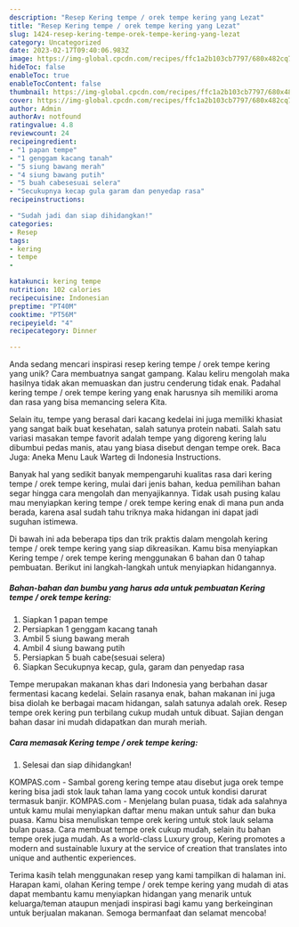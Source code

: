 ```yaml
---
description: "Resep Kering tempe / orek tempe kering yang Lezat"
title: "Resep Kering tempe / orek tempe kering yang Lezat"
slug: 1424-resep-kering-tempe-orek-tempe-kering-yang-lezat
category: Uncategorized
date: 2023-02-17T09:40:06.983Z
image: https://img-global.cpcdn.com/recipes/ffc1a2b103cb7797/680x482cq70/kering-tempe-orek-tempe-kering-foto-resep-utama.jpg
hideToc: false
enableToc: true
enableTocContent: false
thumbnail: https://img-global.cpcdn.com/recipes/ffc1a2b103cb7797/680x482cq70/kering-tempe-orek-tempe-kering-foto-resep-utama.jpg
cover: https://img-global.cpcdn.com/recipes/ffc1a2b103cb7797/680x482cq70/kering-tempe-orek-tempe-kering-foto-resep-utama.jpg
author: Admin
authorAv: notfound
ratingvalue: 4.8
reviewcount: 24
recipeingredient:
- "1 papan tempe"
- "1 genggam kacang tanah"
- "5 siung bawang merah"
- "4 siung bawang putih"
- "5 buah cabesesuai selera"
- "Secukupnya kecap gula garam dan penyedap rasa"
recipeinstructions:

- "Sudah jadi dan siap dihidangkan!"
categories:
- Resep
tags:
- kering
- tempe
- 

katakunci: kering tempe  
nutrition: 102 calories
recipecuisine: Indonesian
preptime: "PT40M"
cooktime: "PT56M"
recipeyield: "4"
recipecategory: Dinner

---
```





Anda sedang mencari inspirasi resep kering tempe / orek tempe kering yang unik? Cara membuatnya sangat gampang. Kalau keliru mengolah maka hasilnya tidak akan memuaskan dan justru cenderung tidak enak. Padahal kering tempe / orek tempe kering yang enak harusnya sih memiliki aroma dan rasa yang bisa memancing selera Kita.





Selain itu, tempe yang berasal dari kacang kedelai ini juga memiliki khasiat yang sangat baik buat kesehatan, salah satunya protein nabati. Salah satu variasi masakan tempe favorit adalah tempe yang digoreng kering lalu dibumbui pedas manis, atau yang biasa disebut dengan tempe orek. Baca Juga: Aneka Menu Lauk Warteg di Indonesia Instructions.

Banyak hal yang sedikit banyak mempengaruhi kualitas rasa dari kering tempe / orek tempe kering, mulai dari jenis bahan, kedua pemilihan bahan segar hingga cara mengolah dan menyajikannya. Tidak usah pusing kalau mau menyiapkan kering tempe / orek tempe kering enak di mana pun anda berada, karena asal sudah tahu triknya maka hidangan ini dapat jadi suguhan istimewa.






Di bawah ini ada beberapa tips dan trik praktis dalam mengolah kering tempe / orek tempe kering yang siap dikreasikan. Kamu bisa menyiapkan Kering tempe / orek tempe kering menggunakan 6 bahan dan 0 tahap pembuatan. Berikut ini langkah-langkah untuk menyiapkan hidangannya.

<!--inarticleads1-->

##### Bahan-bahan dan bumbu yang harus ada untuk pembuatan Kering tempe / orek tempe kering:

1. Siapkan 1 papan tempe
1. Persiapkan 1 genggam kacang tanah
1. Ambil 5 siung bawang merah
1. Ambil 4 siung bawang putih
1. Persiapkan 5 buah cabe(sesuai selera)
1. Siapkan Secukupnya kecap, gula, garam dan penyedap rasa


Tempe merupakan makanan khas dari Indonesia yang berbahan dasar fermentasi kacang kedelai. Selain rasanya enak, bahan makanan ini juga bisa diolah ke berbagai macam hidangan, salah satunya adalah orek. Resep tempe orek kering pun terbilang cukup mudah untuk dibuat. Sajian dengan bahan dasar ini mudah didapatkan dan murah meriah. 

<!--inarticleads2-->

##### Cara memasak Kering tempe / orek tempe kering:


1. Selesai dan siap dihidangkan!

KOMPAS.com - Sambal goreng kering tempe atau disebut juga orek tempe kering bisa jadi stok lauk tahan lama yang cocok untuk kondisi darurat termasuk banjir. KOMPAS.com - Menjelang bulan puasa, tidak ada salahnya untuk kamu mulai menyiapkan daftar menu makan untuk sahur dan buka puasa. Kamu bisa menuliskan tempe orek kering untuk stok lauk selama bulan puasa. Cara membuat tempe orek cukup mudah, selain itu bahan tempe orek juga mudah. As a world-class Luxury group, Kering promotes a modern and sustainable luxury at the service of creation that translates into unique and authentic experiences. 

Terima kasih telah menggunakan resep yang kami tampilkan di halaman ini. Harapan kami, olahan Kering tempe / orek tempe kering yang mudah di atas dapat membantu kamu menyiapkan hidangan yang menarik untuk keluarga/teman ataupun menjadi inspirasi bagi kamu yang berkeinginan untuk berjualan makanan. Semoga bermanfaat dan selamat mencoba!
